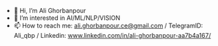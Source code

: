 - 👋 Hi, I’m Ali Ghorbanpour
- 👀 I’m interested in AI/ML/NLP/VISION
- 📫 How to reach me: ali.ghorbanpour.ce@gmail.com / TelegramID: Ali_qbp / Linkedin: www.linkedin.com/in/ali-ghorbanpour-aa7b4a167/

<!---
Aliiiqbp/Aliiiqbp is a ✨ special ✨ repository because its `README.md` (this file) appears on your GitHub profile.
You can click the Preview link to take a look at your changes.
--->
